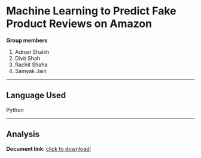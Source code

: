 # Machine Learning to Predict Fake Product Reviews on Amazon

**Group members**

1. Adnan Shaikh
2. Divit Shah
3. Rachit Shaha
4. Samyak Jain

---

## Language Used 

Python

---

## Analysis

**Document link**: [click to download!](https://github.com/10adnan75/mini-project/blob/main/Analysis.docx?raw=true)
